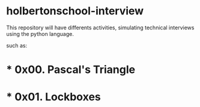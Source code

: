 # holbertonschool-interview
This repository will have differents activities, simulating technical interviews using the python language.

such as:
# * 0x00. Pascal's Triangle
# * 0x01. Lockboxes 